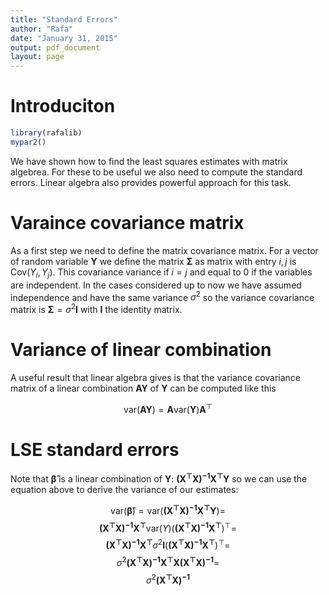 ```yaml
---
title: "Standard Errors"
author: "Rafa"
date: "January 31, 2015"
output: pdf_document
layout: page
---
```




# Introduciton


```r
library(rafalib)
mypar2()
```

We have shown how to find the least squares estimates with matrix algebrea. For these to be useful we also need to compute the standard errors. Linear algebra also provides powerful approach for this task. 

# Varaince covariance matrix

As a first step we need to define the matrix covariance matrix. For a vector of random variable $\mathbf{Y}$ we define the matrix $\boldsymbol{\Sigma}$ as matrix with entry $i,j$ is $\mbox{Cov}(Y_i,Y_j)$. This  covariance variance if $i=j$ and equal to 0 if the variables are independent. In the cases considered up to now we have assumed independence and have the same variance $\sigma^2$ so the variance covariance matrix is $\boldsymbol{\Sigma} = \sigma^2 \mathbf{I}$ with $\mathbf{I}$ the identity matrix.

# Variance of linear combination 

A useful result that linear algebra gives is that the variance covariance matrix of a linear combination $\mathbf{AY}$ of $\mathbf{Y}$ can be computed like this

$$
\mbox{var}(\mathbf{AY}) = \mathbf{A}\mbox{var}(\mathbf{Y}) \mathbf{A}^\top 
$$


# LSE standard errors

Note that $\boldsymbol{\hat{\beta}}$ is a linear combination of $\mathbf{Y}$: $\mathbf{(X^\top X)^{-1}X^\top Y}$ so we can use the equation above to derive the variance of our estimates:

$$
\mbox{var}(\boldsymbol{\hat{\beta}}) = \mbox{var}( \mathbf{(X^\top X)^{-1}X^\top Y} ) =  $$
$$\mathbf{(X^\top X)^{-1} X^\top} \mbox{var}(Y) (\mathbf{(X^\top X)^{-1} X^\top})^\top = $$
$$\mathbf{(X^\top X)^{-1} X^\top} \sigma^2 \mathbf{I} (\mathbf{(X^\top X)^{-1} X^\top})^\top = $$
$$\sigma^2 \mathbf{(X^\top X)^{-1} X^\top}\mathbf{X} \mathbf{(X^\top X)^{-1}} = $$
$$\sigma^2\mathbf{(X^\top X)^{-1}}$$





